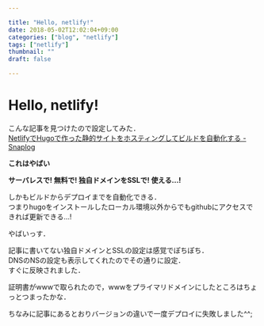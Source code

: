 ```yaml
---

title: "Hello, netlify!"
date: 2018-05-02T12:02:04+09:00
categories: ["blog", "netlify"]
tags: ["netlify"] 
thumbnail: ""
draft: false

---
```


# Hello, netlify!

こんな記事を見つけたので設定してみた．  
[NetlifyでHugoで作った静的サイトをホスティングしてビルドを自動化する - Snaplog](https://blog.mismithportfolio.com/web/hugo-netlify-build)


**これはやばい**

**サーバレスで! 無料で! 独自ドメインをSSLで! 使える...!**

しかもビルドからデプロイまでを自動化できる．  
つまりhugoをインストールしたローカル環境以外からでもgithubにアクセスできれば更新できる...!

やばいっす．


記事に書いてない独自ドメインとSSLの設定は感覚でぽちぽち．  
DNSのNSの設定も表示してくれたのでその通りに設定．  
すぐに反映されました．

証明書がwwwで取られたので，wwwをプライマリドメインにしたところはちょっとつまったかな．  

ちなみに記事にあるとおりバージョンの違いで一度デプロイに失敗しました^^;


